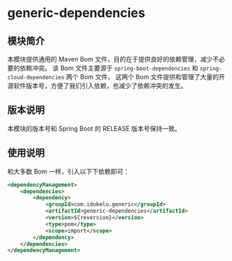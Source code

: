 # generic-dependencies
## 模块简介
本模块提供通用的 Maven Bom 文件，目的在于提供良好的依赖管理，减少不必要的依赖冲突。
该 Bom 文件主要源于 `spring-boot-dependencies` 和 `spring-cloud-dependencies` 两个 Bom 文件，
这两个 Bom 文件提供和管理了大量的开源软件版本号，方便了我们引入依赖，也减少了依赖冲突的发生。

## 版本说明
本模块的版本号和 Spring Boot 的 RELEASE 版本号保持一致。

## 使用说明
和大多数 Bom 一样，引入以下下依赖即可：
```xml
<dependencyManagement>
    <dependencies>
        <dependency>
            <groupId>com.idukelu.generic</groupId>
            <artifactId>generic-dependencies</artifactId>
            <version>${reversion}</version>
            <type>pom</type>
            <scope>import</scope>
        </dependency>
    </dependencies>
</dependencyManagement>
```
